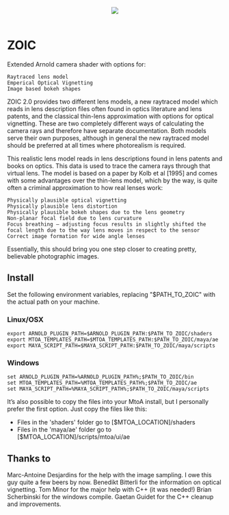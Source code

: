 <div align="center">
  <img src="http://zenopelgrims.com/wp-content/uploads/2016/01/raytraced_50mm_1.4f.png"><br><br>
</div>

# ZOIC

Extended Arnold camera shader with options for:
	
	Raytraced lens model
	Emperical Optical Vignetting
	Image based bokeh shapes

ZOIC 2.0 provides two different lens models, a new raytraced model which reads in lens description files often found in optics literature and lens patents, and the classical thin-lens approximation with options for optical vignetting. These are two completely different ways of calculating the camera rays and therefore have separate documentation. Both models serve their own purposes, although in general the new raytraced model should be preferred at all times where photorealism is required.

This realistic lens model reads in lens descriptions found in lens patents and books on optics. This data is used to trace the camera rays through that virtual lens. The model is based on a paper by Kolb et al [1995] and comes with some advantages over the thin-lens model, which by the way, is quite often a criminal approximation to how real lenses work:

	Physically plausible optical vignetting
	Physically plausible lens distortion
	Physically plausible bokeh shapes due to the lens geometry
	Non-planar focal field due to lens curvature
	Focus breathing – adjusting focus results in slightly shifted the focal length due to the way lens moves in respect to the sensor
	Correct image formation for wide angle lenses

Essentially, this should bring you one step closer to creating pretty, believable photographic images.


## Install

Set the following environment variables, replacing "$PATH_TO_ZOIC" with the actual path on your machine. 

### Linux/OSX

```
export ARNOLD_PLUGIN_PATH=$ARNOLD_PLUGIN_PATH:$PATH_TO_ZOIC/shaders
export MTOA_TEMPLATES_PATH=$MTOA_TEMPLATES_PATH:$PATH_TO_ZOIC/maya/ae
export MAYA_SCRIPT_PATH=$MAYA_SCRIPT_PATH:$PATH_TO_ZOIC/maya/scripts
```

### Windows

```
set ARNOLD_PLUGIN_PATH=%ARNOLD_PLUGIN_PATH%;$PATH_TO_ZOIC/bin
set MTOA_TEMPLATES_PATH=%MTOA_TEMPLATES_PATH%;$PATH_TO_ZOIC/ae
set MAYA_SCRIPT_PATH=%MAYA_SCRIPT_PATH%;$PATH_TO_ZOIC/maya/scripts
```

It’s also possible to copy the files into your MtoA install, but I personally prefer the first option. Just copy the files like this:

- Files in the 'shaders' folder go to [$MTOA_LOCATION]/shaders
- Files in the 'maya/ae' folder go to [$MTOA_LOCATION]/scripts/mtoa/ui/ae 


## Thanks to

Marc-Antoine Desjardins for the help with the image sampling. I owe this guy quite a few beers by now.
Benedikt Bitterli for the information on optical vignetting.
Tom Minor for the major help with C++ (it was needed!)
Brian Scherbinski for the windows compile.
Gaetan Guidet for the C++ cleanup and improvements.
